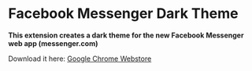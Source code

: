 Facebook Messenger Dark Theme
=======================

<b>This extension creates a dark theme for the new Facebook Messenger web app (messenger.com)</b>

<p>Download it here: <a href="https://chrome.google.com/webstore/detail/fcfbiichpmfmifkogaeklndkodplgmkb/">Google Chrome Webstore</a></p>
